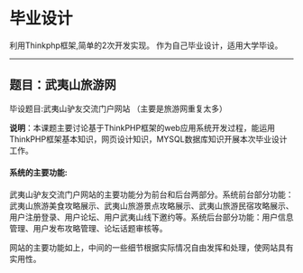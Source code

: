 # 毕业设计

利用Thinkphp框架,简单的2次开发实现。
作为自己毕业设计，适用大学毕设。

-----
## 题目：武夷山旅游网

毕设题目:武夷山驴友交流门户网站 （主要是旅游网重复太多）

**说明**：本课题主要讨论基于ThinkPHP框架的web应用系统开发过程，能运用ThinkPHP框架基本知识，网页设计知识，MYSQL数据库知识开展本次毕业设计工作。

#### 系统的主要功能:

武夷山驴友交流门户网站的主要功能分为前台和后台两部分。系统前台部分功能：武夷山旅游美食攻略展示、武夷山旅游景点攻略展示、武夷山旅游民宿攻略展示、用户注册登录、用户论坛、用户武夷山线下邀约等。系统后台部分功能：用户信息管理、用户发布攻略管理、论坛话题审核等。

网站的主要功能如上，中间的一些细节根据实际情况自由发挥和处理，使网站具有实用性。


